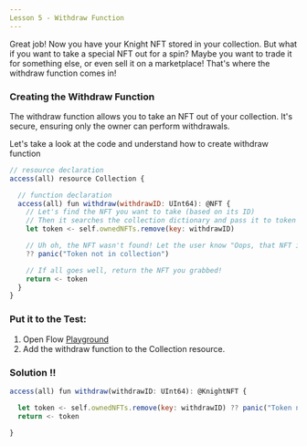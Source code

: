 ```yaml
---
Lesson 5 - Withdraw Function
---
```


Great job! Now you have your Knight NFT stored in your collection. But what if you want to take a special NFT out for a spin? Maybe you want to trade it for something else, or even sell it on a marketplace! That's where the withdraw function comes in!

### Creating the Withdraw Function

The withdraw function allows you to take an NFT out of your collection. It's secure, ensuring only the owner can perform withdrawals.

Let's take a look at the code and understand how to create withdraw function

```jsx
// resource declaration
access(all) resource Collection {

  // function declaration
  access(all) fun withdraw(withdrawID: UInt64): @NFT {
    // Let's find the NFT you want to take (based on its ID)
    // Then it searches the collection dictionary and pass it to token
    let token <- self.ownedNFTs.remove(key: withdrawID)

    // Uh oh, the NFT wasn't found! Let the user know "Oops, that NFT isn't in your collection!"
    ?? panic("Token not in collection")

    // If all goes well, return the NFT you grabbed!
    return <- token
  }
}
```

### **Put it to the Test:**

1. Open Flow [Playground](https://play.flow.com/)
2. Add the withdraw function to the Collection resource.

### Solution !!

```jsx
access(all) fun withdraw(withdrawID: UInt64): @KnightNFT {

  let token <- self.ownedNFTs.remove(key: withdrawID) ?? panic("Token not found in collection")
  return <- token

}
```
